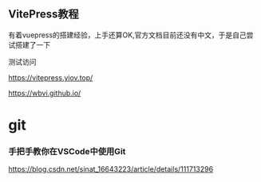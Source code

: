 ## VitePress教程

有着vuepress的搭建经验，上手还算OK,官方文档目前还没有中文，于是自己尝试搭建了一下

测试访问

https://vitepress.yiov.top/

https://wbvi.github.io/

# git

### 手把手教你在VSCode中使用Git

https://blog.csdn.net/sinat_16643223/article/details/111713296
